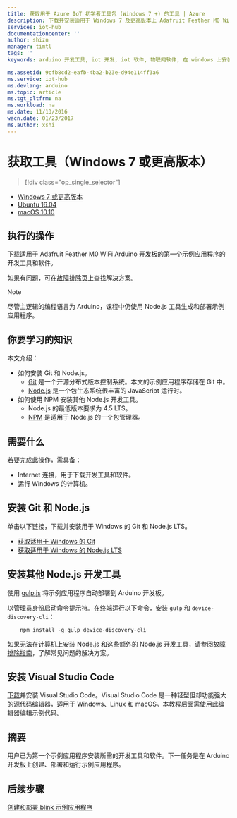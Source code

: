 ```yaml
---
title: 获取用于 Azure IoT 初学者工具包 (Windows 7 +) 的工具 | Azure
description: 下载并安装适用于 Windows 7 及更高版本上 Adafruit Feather M0 WiFi 的第一个示例应用程序的必需工具和软件。
services: iot-hub
documentationcenter: ''
author: shizn
manager: timtl
tags: ''
keywords: arduino 开发工具, iot 开发, iot 软件, 物联网软件, 在 windows 上安装 git, 安装 node js windows

ms.assetid: 9cfb8cd2-eafb-4ba2-b23e-d94e114ff3a6
ms.service: iot-hub
ms.devlang: arduino
ms.topic: article
ms.tgt_pltfrm: na
ms.workload: na
ms.date: 11/13/2016
wacn.date: 01/23/2017
ms.author: xshi
---
```


# 获取工具（Windows 7 或更高版本）

> [!div class="op_single_selector"]
- [Windows 7 或更高版本][windows]
- [Ubuntu 16.04][ubuntu]
- [macOS 10.10][macos]

## 执行的操作

下载适用于 Adafruit Feather M0 WiFi Arduino 开发板的第一个示例应用程序的开发工具和软件。

如果有问题，可在[故障排除页][troubleshooting]上查找解决方案。

> [!NOTE]
尽管主逻辑的编程语言为 Arduino，课程中仍使用 Node.js 工具生成和部署示例应用程序。

## 你要学习的知识
本文介绍：

* 如何安装 Git 和 Node.js。
  * [Git](https://git-scm.com) 是一个开源分布式版本控制系统。本文的示例应用程序存储在 Git 中。
  * [Node.js](https://nodejs.org/en/) 是一个包生态系统很丰富的 JavaScript 运行时。
* 如何使用 NPM 安装其他 Node.js 开发工具。
  * Node.js 的最低版本要求为 4.5 LTS。
  * [NPM](https://www.npmjs.com) 是适用于 Node.js 的一个包管理器。

## 需要什么

若要完成此操作，需具备：

* Internet 连接，用于下载开发工具和软件。
* 运行 Windows 的计算机。

## 安装 Git 和 Node.js

单击以下链接，下载并安装用于 Windows 的 Git 和 Node.js LTS。

* [获取适用于 Windows 的 Git](https://git-scm.com/download/win/)
* [获取适用于 Windows 的 Node.js LTS](https://nodejs.org/en/)

## 安装其他 Node.js 开发工具

使用 [gulp.js](http://gulpjs.com) 将示例应用程序自动部署到 Arduino 开发板。

以管理员身份启动命令提示符。在终端运行以下命令，安装 `gulp` 和 `device-discovery-cli`：

```
    npm install -g gulp device-discovery-cli
```

如果无法在计算机上安装 Node.js 和这些额外的 Node.js 开发工具，请参阅[故障排除指南][troubleshooting]，了解常见问题的解决方案。

## 安装 Visual Studio Code

[下载](https://code.visualstudio.com/docs/setup/windows)并安装 Visual Studio Code。Visual Studio Code 是一种轻型但却功能强大的源代码编辑器，适用于 Windows、Linux 和 macOS。本教程后面需使用此编辑器编辑示例代码。

## 摘要

用户已为第一个示例应用程序安装所需的开发工具和软件。下一任务是在 Arduino 开发板上创建、部署和运行示例应用程序。

## 后续步骤

[创建和部署 blink 示例应用程序][create-and-deploy-the-blink-sample-application]
<!-- Images and links -->

[windows]: ./iot-hub-adafruit-feather-m0-wifi-kit-arduino-lesson1-get-the-tools-win32.md
[ubuntu]: ./iot-hub-adafruit-feather-m0-wifi-kit-arduino-lesson1-get-the-tools-ubuntu.md
[macos]: ./iot-hub-adafruit-feather-m0-wifi-kit-arduino-lesson1-get-the-tools-mac.md
[troubleshooting]: ./iot-hub-adafruit-feather-m0-wifi-kit-arduino-troubleshooting.md
[create-and-deploy-the-blink-sample-application]: ./iot-hub-adafruit-feather-m0-wifi-kit-arduino-lesson1-deploy-blink-app.md

<!---HONumber=Mooncake_0116_2017-->